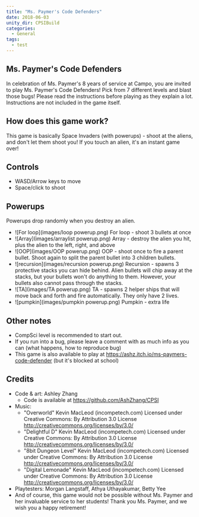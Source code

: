 ```yaml
---
title: "Ms. Paymer's Code Defenders"
date: 2018-06-03
unity_dir: CPSIBuild
categories:
  - General
tags:
  - test
---
```


## Ms. Paymer's Code Defenders
In celebration of Ms. Paymer's 8 years of service at Campo, you are invited to play Ms. Paymer's Code Defenders! Pick from 7 different levels and blast those bugs! Please read the instructions before playing as they explain a lot. Instructions are not included in the game itself.

## How does this game work?
This game is basically Space Invaders (with powerups) - shoot at the aliens, and don't let them shoot you! If you touch an alien, it's an instant game over!

## Controls
- WASD/Arrow keys to move
- Space/click to shoot

## Powerups
Powerups drop randomly when you destroy an alien.
- ![For loop](images/loop powerup.png) For loop - shoot 3 bullets at once
- ![Array](images/arraylist powerup.png) Array - destroy the alien you hit, plus the alien to the left, right, and above
- ![OOP](images/OOP powerup.png) OOP - shoot once to fire a parent bullet. Shoot again to split the parent bullet into 3 children bullets.
- ![recursion](images/recursion powerup.png) Recursion - spawns 3 protective stacks you can hide behind. Alien bullets will chip away at the stacks, but your bullets won't do anything to them. However, your bullets also cannot pass through the stacks.
- ![TA](images/TA powerup.png) TA - spawns 2 helper ships that will move back and forth and fire automatically.  They only have 2 lives.
- ![pumpkin](images/pumpkin powerup.png) Pumpkin - extra life

## Other notes
- CompSci level is recommended to start out.
- If you run into a bug, please leave a comment with as much info as you can (what happens, how to reproduce bug)
- This game is also available to play at https://ashz.itch.io/ms-paymers-code-defender (but it's blocked at school)

## Credits
- Code & art: Ashley Zhang
  - Code is available at https://github.com/AshZhang/CPSI
- Music:
  - "Overworld" Kevin MacLeod (incompetech.com) Licensed under Creative Commons: By Attribution 3.0 License http://creativecommons.org/licenses/by/3.0/
  - "Delightful D" Kevin MacLeod (incompetech.com) Licensed under Creative Commons: By Attribution 3.0 License http://creativecommons.org/licenses/by/3.0/
  - "8bit Dungeon Level" Kevin MacLeod (incompetech.com) Licensed under Creative Commons: By Attribution 3.0 License http://creativecommons.org/licenses/by/3.0/
  - "Digital Lemonade" Kevin MacLeod (incompetech.com) Licensed under Creative Commons: By Attribution 3.0 License http://creativecommons.org/licenses/by/3.0/
- Playtesters: Morgan Langstaff, Athya Uthayakumar, Betty Yee
- And of course, this game would not be possible without Ms. Paymer and her invaluable service to her students! Thank you Ms. Paymer, and we wish you a happy retirement!
